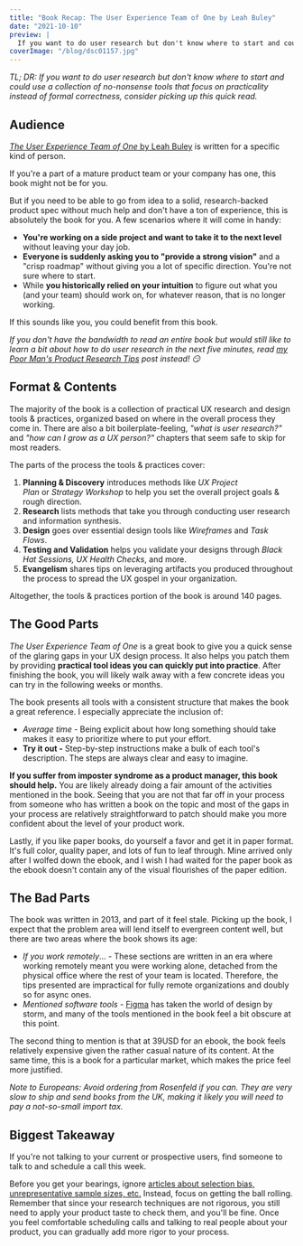 ```yaml
---
title: "Book Recap: The User Experience Team of One by Leah Buley"
date: "2021-10-10"
preview: |
  If you want to do user research but don't know where to start and could use a collection of no-nonsense tools that focus on practicality instead of formal correctness, consider picking up this quick read.
coverImage: "/blog/dsc01157.jpg"
---
```


_TL; DR: If you want to do user research but don't know where to start and could use a collection of no-nonsense tools that focus on practicality instead of formal correctness, consider picking up this quick read._

## Audience

[_The User Experience Team of One_ by Leah Buley](https://rosenfeldmedia.com/books/the-user-experience-team-of-one/) is written for a specific kind of person.

If you're a part of a mature product team or your company has one, this book might not be for you.

But if you need to be able to go from idea to a solid, research-backed product spec without much help and don't have a ton of experience, this is absolutely the book for you. A few scenarios where it will come in handy:

- **You're working on a side project and want to take it to the next level** without leaving your day job.
- **Everyone is suddenly asking you to "provide a strong vision"** and a "crisp roadmap" without giving you a lot of specific direction. You're not sure where to start.
- While **you historically relied on your intuition** to figure out what you (and your team) should work on, for whatever reason, that is no longer working.

If this sounds like you, you could benefit from this book.

_If you don't have the bandwidth to read an entire book but would still like to learn a bit about how to do user research in the next five minutes, read [my Poor Man's Product Research Tips](/blog/poor-mans-product-research-tips) post instead! 😏_

## Format & Contents

The majority of the book is a collection of practical UX research and design tools & practices, organized based on where in the overall process they come in. There are also a bit boilerplate-feeling, _"what is user research?"_ and _"how can I grow as a UX person?"_ chapters that seem safe to skip for most readers.

The parts of the process the tools & practices cover:

1. **Planning & Discovery** introduces methods like _UX Project Plan_ or _Strategy Workshop_ to help you set the overall project goals & rough direction.
2. **Research** lists methods that take you through conducting user research and information synthesis.
3. **Design** goes over essential design tools like _Wireframes_ and _Task Flows_.
4. **Testing and Validation** helps you validate your designs through _Black Hat Sessions, UX Health Checks_, and more.
5. **Evangelism** shares tips on leveraging artifacts you produced throughout the process to spread the UX gospel in your organization.

Altogether, the tools & practices portion of the book is around 140 pages.

## The Good Parts

_The User Experience Team of One_ is a great book to give you a quick sense of the glaring gaps in your UX design process. It also helps you patch them by providing **practical tool ideas you can quickly put into practice**. After finishing the book, you will likely walk away with a few concrete ideas you can try in the following weeks or months.

The book presents all tools with a consistent structure that makes the book a great reference. I especially appreciate the inclusion of:

- __Average time_ \-_ Being explicit about how long something should take makes it easy to prioritize where to put your effort.
- __Try it out -__ Step-by-step instructions make a bulk of each tool's description. The steps are always clear and easy to imagine.

**If you suffer from imposter syndrome as a product manager, this book should help.** You are likely already doing a fair amount of the activities mentioned in the book. Seeing that you are not that far off in your process from someone who has written a book on the topic and most of the gaps in your process are relatively straightforward to patch should make you more confident about the level of your product work.

Lastly, if you like paper books, do yourself a favor and get it in paper format. It's full color, quality paper, and lots of fun to leaf through. Mine arrived only after I wolfed down the ebook, and I wish I had waited for the paper book as the ebook doesn't contain any of the visual flourishes of the paper edition.

## The Bad Parts

The book was written in 2013, and part of it feel stale. Picking up the book, I expect that the problem area will lend itself to evergreen content well, but there are two areas where the book shows its age:

- _If you work remotely_... - These sections are written in an era where working remotely meant you were working alone, detached from the physical office where the rest of your team is located. Therefore, the tips presented are impractical for fully remote organizations and doubly so for async ones.
- _Mentioned software tools_ - [Figma](https://www.figma.com) has taken the world of design by storm, and many of the tools mentioned in the book feel a bit obscure at this point.

The second thing to mention is that at 39USD for an ebook, the book feels relatively expensive given the rather casual nature of its content. At the same time, this is a book for a particular market, which makes the price feel more justified.

_Note to Europeans: Avoid ordering from Rosenfeld if you can. They are very slow to ship and send books from the UK, making it likely you will need to pay a not-so-small import tax._

## Biggest Takeaway

If you're not talking to your current or prospective users, find someone to talk to and schedule a call this week.

Before you get your bearings, ignore [articles about selection bias, unrepresentative sample sizes, etc.](https://www.uxmatters.com/mt/archives/2018/05/avoiding-half-assed-user-research.php) Instead, focus on getting the ball rolling. Remember that since your research techniques are not rigorous, you still need to apply your product taste to check them, and you'll be fine. Once you feel comfortable scheduling calls and talking to real people about your product, you can gradually add more rigor to your process.